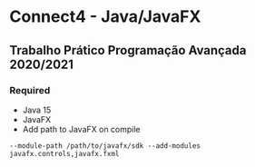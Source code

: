 # Connect4 - Java/JavaFX
 
## Trabalho Prático Programação Avançada 2020/2021 

### Required
- Java 15
- JavaFX
- Add path to JavaFX on compile
```
--module-path /path/to/javafx/sdk --add-modules javafx.controls,javafx.fxml
```